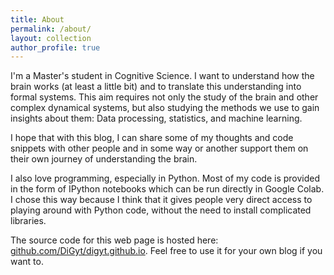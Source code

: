 ```yaml
---
title: About
permalink: /about/
layout: collection
author_profile: true
---
```


I'm a Master's student in Cognitive Science. I want to understand how the brain works
(at least a little bit) and to translate this understanding into formal systems.
This aim requires not only the study of the brain and other complex dynamical systems,
but also studying the methods we use to gain insights about them: Data processing, 
statistics, and machine learning.

I hope that with this blog, I can share some of my thoughts and code snippets with 
other people and in some way or another support them on their own journey of 
understanding the brain.

I also love programming, especially in Python. Most of my code is provided in the form 
of IPython notebooks which can be run directly in Google Colab. I chose this way 
because I think that it gives people very direct access to playing around with Python 
code, without the need to install complicated libraries.

The source code for this web page is hosted here: [github.com/DiGyt/digyt.github.io](github.com/DiGyt/digyt.github.io).
Feel free to use it for your own blog if you want to.
